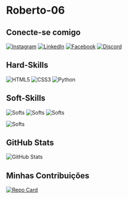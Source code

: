 # Roberto-06   

## Conecte-se comigo
[![Instagram](https://img.shields.io/badge/Instagram-000?style=for-the-badge&logo=Instagram)](https://www.linkedin.com/in/roberto-ferreira-de-moura-400b141b0/)
[![LinkedIn](https://img.shields.io/badge/Linkedin-000?style=for-the-badge&logo=linkedin&logoColor=0E76A8)](https://www.instagram.com/roberto.f_06/)
[![Facebook](https://img.shields.io/badge/Facebook-000?style=for-the-badge&logo=facebook)](https://www.facebook.com/cwbbeto)
[![Discord](https://img.shields.io/badge/@Pesadelo-000?style=for-the-badge&logo=Discord)](https://www.Discord.com/@Pesadelo)

## Hard-Skills
![HTML5](https://img.shields.io/badge/HTML5-000?style=for-the-badge&logo=html5)
![CSS3](https://img.shields.io/badge/CSS3-000?style=for-the-badge&logo=css3&logoColor=264CE4)
![Python](https://img.shields.io/badge/Python-000?style=for-the-badge&logo=python)

## Soft-Skills
![Softs](https://img.shields.io/badge/Compreesivo-000?style=for-the-badge&logo=)
![Softs](https://img.shields.io/badge/Trabalho_Em_Equipe-000?style=for-the-badge&logo=)
![Softs](https://img.shields.io/badge/Compreesivo-000?style=for-the-badge&logo=)

![Softs](https://img.shields.io/badge/Pensamento_Crítico-000?style=for-the-badge&logo=)

## GitHub Stats
![GitHub Stats](https://github-readme-stats.vercel.app/api?username=Roberto-06&theme=transparent&bg_color=000&border_color=FFA500&show_icons=true&icon_color=FFA500&title_color=FF4600&text_color=fff)

## Minhas Contribuições 
[![Repo Card](https://github-readme-stats.vercel.app/api/pin/?username=Roberto-06&repo=dio-lab-open-source&bg_color=000&border_color=FFA500&show_icons=true&icon_color=fFA500&title_color=ff4600&text_color=FFF)](https://github.com/Roberto-06/dio-lab-open-source)